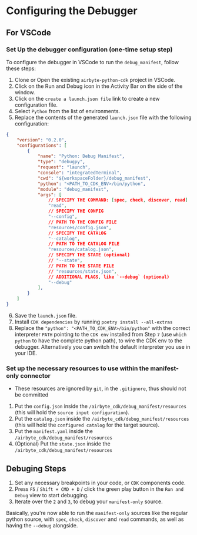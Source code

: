 # Configuring the Debugger

## For VSCode

### Set Up the debugger configuration (one-time setup step)
To configure the debugger in VSCode to run the `debug_manifest`, follow these steps:

1. Clone or Open the existing `airbyte-python-cdk` project in VSCode.
2. Click on the Run and Debug icon in the Activity Bar on the side of the window.
3. Click on the `create a launch.json file` link to create a new configuration file.
4. Select `Python` from the list of environments.
5. Replace the contents of the generated `launch.json` file with the following configuration:

```json
{
    "version": "0.2.0",
    "configurations": [
        {
            "name": "Python: Debug Manifest",
            "type": "debugpy",
            "request": "launch",
            "console": "integratedTerminal",
            "cwd": "${workspaceFolder}/debug_manifest",
            "python": "<PATH_TO_CDK_ENV>/bin/python",
            "module": "debug_manifest",
            "args": [
                // SPECIFY THE COMMAND: [spec, check, discover, read]
                "read",
                // SPECIFY THE CONFIG
                "--config",
                // PATH TO THE CONFIG FILE
                "resources/config.json",
                // SPECIFY THE CATALOG
                "--catalog",
                // PATH TO THE CATALOG FILE
                "resources/catalog.json",
                // SPECIFY THE STATE (optional)
                // "--state",
                // PATH TO THE STATE FILE
                // "resources/state.json",
                // ADDITIONAL FLAGS, like `--debug` (optional)
                "--debug"
            ],
        }
    ]
}
```

6. Save the `launch.json` file.
7. Install `CDK dependencies` by running `poetry install --all-extras`
8. Replace the `"python": "<PATH_TO_CDK_ENV>/bin/python"` with the correct interpreter `PATH` pointing to the `CDK env` installed from Step `7` (use `which python` to have the complete python path), to wire the CDK env to the debugger. Alternatively you can switch the default interpreter you use in your IDE.
### Set up the necessary resources to use within the manifest-only connector
* These resources are ignored by `git`, in the `.gitignore`, thus should not be committed
1. Put the `config.json` inside the `/airbyte_cdk/debug_manifest/resources` (this will hold the `source input configuration`).
2. Put the `catalog.json` inside the `/airbyte_cdk/debug_manifest/resources` (this will hold the `configured catalog` for the target source).
3. Put the `manifest.yaml` inside the `/airbyte_cdk/debug_manifest/resources`
4. (Optional) Put the `state.json` inside the `/airbyte_cdk/debug_manifest/resources`

## Debuging Steps

1. Set any necessary breakpoints in your code, or `CDK` components code.
2. Press `F5` / `Shift + CMD + D` / click the green play button in the `Run and Debug` view to start debugging.
3. Iterate over the `2` and `3`, to debug your `manifest-only` source.

Basically, you're now able to run the `manifest-only` sources like the regular python source, with `spec`, `check`, `discover` and `read` commands, as well as having the `--debug` alongside.
